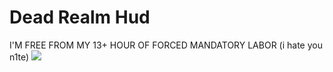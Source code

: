 # Dead Realm Hud

I'M FREE FROM MY 13+ HOUR OF FORCED MANDATORY LABOR (i hate you n1te)
![](https://media.discordapp.net/attachments/849343975714586721/1277484980821557309/togif.gif?ex=66ff6f19&is=66fe1d99&hm=9e05e13b27af61e540c366d2539b1b1ce9ce886fbf4ea432d3ff19c26cc86800&=&width=400&height=225)
